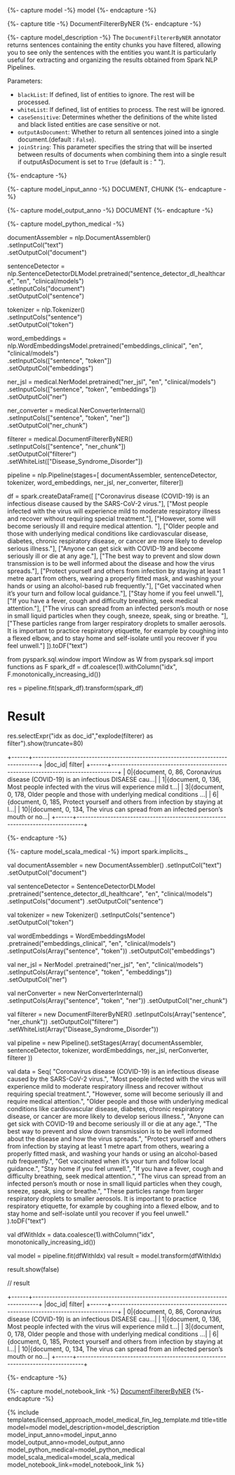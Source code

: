{%- capture model -%}
model
{%- endcapture -%}

{%- capture title -%}
DocumentFiltererByNER
{%- endcapture -%}

{%- capture model_description -%}
The `DocumentFiltererByNER` annotator returns sentences containing the entity chunks you have filtered, allowing you to see only the sentences with the entities you want.It is particularly useful for extracting and organizing the results obtained from Spark NLP Pipelines.

Parameters:

- `blackList`: If defined, list of entities to ignore. The rest will be processed.
- `whiteList`: If defined, list of entities to process. The rest will be ignored.
- `caseSensitive`: Determines whether the definitions of the white listed and black listed entities are case sensitive or not.
- `outputAsDocument`: Whether to return all sentences joined into a single document.(default : `False`).
- `joinString`: This parameter specifies the string that will be inserted between results of documents when combining them into a single result if outputAsDocument is set to `True` (default is : " ").

{%- endcapture -%}

{%- capture model_input_anno -%}
DOCUMENT, CHUNK
{%- endcapture -%}

{%- capture model_output_anno -%}
DOCUMENT
{%- endcapture -%}


{%- capture model_python_medical -%}

documentAssembler = nlp.DocumentAssembler()\
  .setInputCol("text")\
  .setOutputCol("document")

sentenceDetector = nlp.SentenceDetectorDLModel.pretrained("sentence_detector_dl_healthcare", "en", "clinical/models")\
  .setInputCols("document")\
  .setOutputCol("sentence")

tokenizer = nlp.Tokenizer()\
  .setInputCols("sentence")\
  .setOutputCol("token")

word_embeddings = nlp.WordEmbeddingsModel.pretrained("embeddings_clinical", "en", "clinical/models") \
  .setInputCols(["sentence", "token"])\
  .setOutputCol("embeddings")

ner_jsl = medical.NerModel.pretrained("ner_jsl", "en", "clinical/models") \
  .setInputCols(["sentence", "token", "embeddings"])\
  .setOutputCol("ner")

ner_converter = medical.NerConverterInternal() \
  .setInputCols(["sentence", "token", "ner"]) \
  .setOutputCol("ner_chunk")

filterer = medical.DocumentFiltererByNER() \
  .setInputCols(["sentence", "ner_chunk"]) \
  .setOutputCol("filterer") \
  .setWhiteList(["Disease_Syndrome_Disorder"])

pipeline = nlp.Pipeline(stages=[
    documentAssembler,
    sentenceDetector,
    tokenizer,
    word_embeddings,
    ner_jsl,
    ner_converter,
    filterer])

df = spark.createDataFrame([
    ["Coronavirus disease (COVID-19) is an infectious disease caused by the SARS-CoV-2 virus."],
    ["Most people infected with the virus will experience mild to moderate respiratory illness and recover without requiring special treatment."],
    ["However, some will become seriously ill and require medical attention. "],
    ["Older people and those with underlying medical conditions like cardiovascular disease, diabetes, chronic respiratory disease, or cancer are more likely to develop serious illness."],
    ["Anyone can get sick with COVID-19 and become seriously ill or die at any age."],
    ["The best way to prevent and slow down transmission is to be well informed about the disease and how the virus spreads."],
    ["Protect yourself and others from infection by staying at least 1 metre apart from others, wearing a properly fitted mask, and washing your hands or using an alcohol-based rub frequently."],
    ["Get vaccinated when it’s your turn and follow local guidance."],
    ["Stay home if you feel unwell."],
    ["If you have a fever, cough and difficulty breathing, seek medical attention."],
    ["The virus can spread from an infected person’s mouth or nose in small liquid particles when they cough, sneeze, speak, sing or breathe. "],
    ["These particles range from larger respiratory droplets to smaller aerosols. It is important to practice respiratory etiquette, for example by coughing into a flexed elbow, and to stay home and self-isolate until you recover if you feel unwell."]
    ]).toDF("text")

from pyspark.sql.window import Window as W
from pyspark.sql import functions as F
spark_df = df.coalesce(1).withColumn("idx", F.monotonically_increasing_id())

res = pipeline.fit(spark_df).transform(spark_df)

# Result

res.selectExpr("idx as doc_id","explode(filterer) as filter").show(truncate=80)

+------+--------------------------------------------------------------------------------+
|doc_id|                                                                          filter|
+------+--------------------------------------------------------------------------------+
|     0|{document, 0, 86, Coronavirus disease (COVID-19) is an infectious DISAESE cau...|
|     1|{document, 0, 136, Most people infected with the virus will experience mild t...|
|     3|{document, 0, 178, Older people and those with underlying medical conditions ...|
|     6|{document, 0, 185, Protect yourself and others from infection by staying at l...|
|    10|{document, 0, 134, The virus can spread from an infected person’s mouth or no...|
+------+--------------------------------------------------------------------------------+


{%- endcapture -%}


{%- capture model_scala_medical -%}
import spark.implicits._
 
val documentAssembler = new DocumentAssembler()
  .setInputCol("text")
  .setOutputCol("document")

val sentenceDetector = SentenceDetectorDLModel
  .pretrained("sentence_detector_dl_healthcare", "en", "clinical/models")
  .setInputCols("document")
  .setOutputCol("sentence")

val tokenizer = new Tokenizer()
  .setInputCols("sentence")
  .setOutputCol("token")

val wordEmbeddings = WordEmbeddingsModel
  .pretrained("embeddings_clinical", "en", "clinical/models")
  .setInputCols(Array("sentence", "token"))
  .setOutputCol("embeddings")

val ner_jsl = NerModel
  .pretrained("ner_jsl", "en", "clinical/models")
  .setInputCols(Array("sentence", "token", "embeddings"))
  .setOutputCol("ner")

val nerConverter = new NerConverterInternal()
  .setInputCols(Array("sentence", "token", "ner"))
  .setOutputCol("ner_chunk")

val filterer = new DocumentFiltererByNER()
  .setInputCols(Array("sentence", "ner_chunk"))
  .setOutputCol("filterer")
  .setWhiteList(Array("Disease_Syndrome_Disorder"))

val pipeline = new Pipeline().setStages(Array(
  documentAssembler,
  sentenceDetector,
  tokenizer,
  wordEmbeddings,
  ner_jsl,
  nerConverter,
  filterer
))

val data = Seq(
  "Coronavirus disease (COVID-19) is an infectious disease caused by the SARS-CoV-2 virus.",
  "Most people infected with the virus will experience mild to moderate respiratory illness and recover without requiring special treatment.",
  "However, some will become seriously ill and require medical attention.",
  "Older people and those with underlying medical conditions like cardiovascular disease, diabetes, chronic respiratory disease, or cancer are more likely to develop serious illness.",
  "Anyone can get sick with COVID-19 and become seriously ill or die at any age.",
  "The best way to prevent and slow down transmission is to be well informed about the disease and how the virus spreads.",
  "Protect yourself and others from infection by staying at least 1 metre apart from others, wearing a properly fitted mask, and washing your hands or using an alcohol-based rub frequently.",
  "Get vaccinated when it’s your turn and follow local guidance.",
  "Stay home if you feel unwell.",
  "If you have a fever, cough and difficulty breathing, seek medical attention.",
  "The virus can spread from an infected person’s mouth or nose in small liquid particles when they cough, sneeze, speak, sing or breathe.",
  "These particles range from larger respiratory droplets to smaller aerosols. It is important to practice respiratory etiquette, for example by coughing into a flexed elbow, and to stay home and self-isolate until you recover if you feel unwell."
).toDF("text")

val dfWithIdx = data.coalesce(1).withColumn("idx", monotonically_increasing_id())

val model = pipeline.fit(dfWithIdx)
val result = model.transform(dfWithIdx)

result.show(false) 

// result 

+------+--------------------------------------------------------------------------------+
|doc_id|                                                                          filter|
+------+--------------------------------------------------------------------------------+
|     0|{document, 0, 86, Coronavirus disease (COVID-19) is an infectious DISAESE cau...|
|     1|{document, 0, 136, Most people infected with the virus will experience mild t...|
|     3|{document, 0, 178, Older people and those with underlying medical conditions ...|
|     6|{document, 0, 185, Protect yourself and others from infection by staying at l...|
|    10|{document, 0, 134, The virus can spread from an infected person’s mouth or no...|
+------+--------------------------------------------------------------------------------+

{%- endcapture -%}


{%- capture model_notebook_link -%}
[DocumentFiltererByNER](https://github.com/JohnSnowLabs/spark-nlp-workshop/blob/master/Spark_NLP_Udemy_MOOC/Healthcare_NLP/DocumentFiltererByNER.ipynb)
{%- endcapture -%}

{% include templates/licensed_approach_model_medical_fin_leg_template.md
title=title
model=model
model_description=model_description
model_input_anno=model_input_anno
model_output_anno=model_output_anno
model_python_medical=model_python_medical
model_scala_medical=model_scala_medical
model_notebook_link=model_notebook_link
%}
